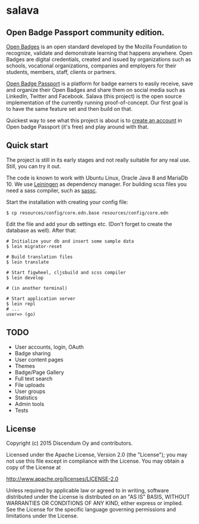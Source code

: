# salava

## Open Badge Passport community edition.

[Open Badges](http://openbadges.org/) is an open standard developed by the
Mozilla Foundation to recognize, validate and demonstrate learning that
happens anywhere. Open Badges are digital credentials, created and issued by
organizations such as schools, vocational organizations, companies and
employers for their students, members, staff, clients or partners.

[Open Badge Passport](https://openbadgepassport.com/) is a platform for badge
earners to easily receive, save and organize their Open Badges and share them
on social media such as LinkedIn, Twitter and Facebook. Salava (this project)
is the open source implementation of the currently running
proof-of-concept. Our first goal is to have the same feature set and then
build on that.

Quickest way to see what this project is about is to
[create an account](https://openbadgepassport.com/en/user/register)
in Open badge Passport (it's free) and play around with that.


## Quick start

The project is still in its early stages and not really suitable for any real
use. Still, you can try it out.

The code is known to work with Ubuntu Linux, Oracle Java 8 and MariaDb 10. We use
[Leiningen](http://leiningen.org/) as dependency manager. For building scss files you need a sass
compiler, such as [sassc](https://github.com/sass/sassc).

Start the installation with creating your config file:

    $ cp resources/config/core.edn.base resources/config/core.edn

Edit the file and add your db settings etc. (Don't forget to create the
database as well). After that:

    # Initialize your db and insert some sample data
    $ lein migrator-reset

    # Build translation files
    $ lein translate

    # Start figwheel, cljsbuild and scss compiler
    $ lein develop

    # (in another terminal)

    # Start application server
    $ lein repl
    # ...
    user=> (go)



## TODO

- User accounts, login, OAuth
- Badge sharing
- User content pages
- Themes
- Badge/Page Gallery
- Full text search
- File uploads
- User groups
- Statistics
- Admin tools
- Tests



## License

Copyright (c) 2015 Discendum Oy and contributors.

Licensed under the Apache License, Version 2.0 (the "License");
you may not use this file except in compliance with the License.
You may obtain a copy of the License at

http://www.apache.org/licenses/LICENSE-2.0

Unless required by applicable law or agreed to in writing, software
distributed under the License is distributed on an "AS IS" BASIS,
WITHOUT WARRANTIES OR CONDITIONS OF ANY KIND, either express or implied.
See the License for the specific language governing permissions and
limitations under the License.
